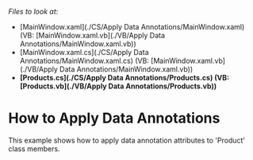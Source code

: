 <!-- default file list -->
*Files to look at*:

* [MainWindow.xaml](./CS/Apply Data Annotations/MainWindow.xaml) (VB: [MainWindow.xaml.vb](./VB/Apply Data Annotations/MainWindow.xaml.vb))
* [MainWindow.xaml.cs](./CS/Apply Data Annotations/MainWindow.xaml.cs) (VB: [MainWindow.xaml.vb](./VB/Apply Data Annotations/MainWindow.xaml.vb))
* **[Products.cs](./CS/Apply Data Annotations/Products.cs) (VB: [Products.vb](./VB/Apply Data Annotations/Products.vb))**
<!-- default file list end -->
# How to Apply Data Annotations


<p>This example shows how to apply data annotation attributes to 'Product' class members.</p>

<br/>


